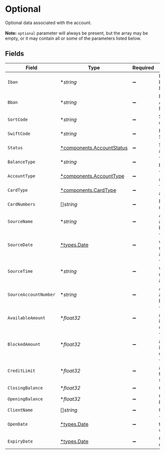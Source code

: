 # Optional

Optional data associated with the account.<br /><br /><strong>Note:</strong> `optional` parameter will always be present, but the array may be empty, or it may contain all or some of the parameters listed below.


## Fields

| Field                                                                 | Type                                                                  | Required                                                              | Description                                                           |
| --------------------------------------------------------------------- | --------------------------------------------------------------------- | --------------------------------------------------------------------- | --------------------------------------------------------------------- |
| `Iban`                                                                | **string*                                                             | :heavy_minus_sign:                                                    | International Bank Account Number.                                    |
| `Bban`                                                                | **string*                                                             | :heavy_minus_sign:                                                    | Basic Bank Account Number.                                            |
| `SortCode`                                                            | **string*                                                             | :heavy_minus_sign:                                                    | Sorting/routing code.                                                 |
| `SwiftCode`                                                           | **string*                                                             | :heavy_minus_sign:                                                    | Institution's SWIFT code.                                             |
| `Status`                                                              | [*components.AccountStatus](../../models/components/accountstatus.md) | :heavy_minus_sign:                                                    | Status of the account.                                                |
| `BalanceType`                                                         | **string*                                                             | :heavy_minus_sign:                                                    | Type of the balance.                                                  |
| `AccountType`                                                         | [*components.AccountType](../../models/components/accounttype.md)     | :heavy_minus_sign:                                                    | Type of the account.                                                  |
| `CardType`                                                            | [*components.CardType](../../models/components/cardtype.md)           | :heavy_minus_sign:                                                    | Type of the card account.                                             |
| `CardNumbers`                                                         | []*string*                                                            | :heavy_minus_sign:                                                    | Payment card numbers.                                                 |
| `SourceName`                                                          | **string*                                                             | :heavy_minus_sign:                                                    | Account name assigned by the bank.                                    |
| `SourceDate`                                                          | [*types.Date](../../types/date.md)                                    | :heavy_minus_sign:                                                    | The last date when the bank updated the account/balance.              |
| `SourceTime`                                                          | **string*                                                             | :heavy_minus_sign:                                                    | The last time when the bank updated the account/balance.              |
| `SourceAccountNumber`                                                 | **string*                                                             | :heavy_minus_sign:                                                    | Account number assigned by the bank.                                  |
| `AvailableAmount`                                                     | **float32*                                                            | :heavy_minus_sign:                                                    | The available amount of funds in the account's currency.              |
| `BlockedAmount`                                                       | **float32*                                                            | :heavy_minus_sign:                                                    | The blocked amount of funds in the account's currency.                |
| `CreditLimit`                                                         | **float32*                                                            | :heavy_minus_sign:                                                    | The maximum amount of funds that the user can spend.                  |
| `ClosingBalance`                                                      | **float32*                                                            | :heavy_minus_sign:                                                    | Closing balance.                                                      |
| `OpeningBalance`                                                      | **float32*                                                            | :heavy_minus_sign:                                                    | Opening balance.                                                      |
| `ClientName`                                                          | []*string*                                                            | :heavy_minus_sign:                                                    | User's name.                                                          |
| `OpenDate`                                                            | [*types.Date](../../types/date.md)                                    | :heavy_minus_sign:                                                    | The date when the account/card was opened.                            |
| `ExpiryDate`                                                          | [*types.Date](../../types/date.md)                                    | :heavy_minus_sign:                                                    | Card's expiration date.                                               |